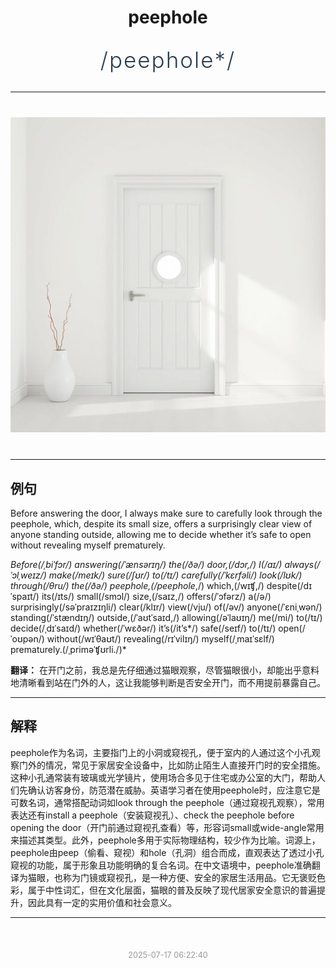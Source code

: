 <div align="center">

# peephole

<div style="margin: 30px 0;">
<h1 style="font-size: 2.5em; font-weight: 300; letter-spacing: 2px; margin: 0; color: #2c3e50;">
/peephole*/
</h1>
</div>

</div>

---

<div align="center" style="margin: 40px 0;">

![peephole](images/peephole.png)

</div>

---

## 例句

Before answering the door, I always make sure to carefully look through the peephole, which, despite its small size, offers a surprisingly clear view of anyone standing outside, allowing me to decide whether it’s safe to open without revealing myself prematurely.

*Before(/ˌbiˈfɔr/) answering(/ˈænsərɪŋ/) the(/ðə/) door,(/dɔr,/) I(/aɪ/) always(/ˈɔlˌweɪz/) make(/meɪk/) sure(/ʃʊr/) to(/tɪ/) carefully(/ˈkɛrfəli/) look(/lʊk/) through(/θru/) the(/ðə/) peephole,(/peephole*,/) which,(/wɪʧ,/) despite(/dɪˈspaɪt/) its(/ɪts/) small(/smɔl/) size,(/saɪz,/) offers(/ˈɔfərz/) a(/ə/) surprisingly(/səˈpraɪzɪŋli/) clear(/klɪr/) view(/vju/) of(/əv/) anyone(/ˈɛniˌwən/) standing(/ˈstændɪŋ/) outside,(/ˈaʊtˈsaɪd,/) allowing(/əˈlaʊɪŋ/) me(/mi/) to(/tɪ/) decide(/ˌdɪˈsaɪd/) whether(/ˈwɛðər/) it’s(/it’s*/) safe(/seɪf/) to(/tɪ/) open(/ˈoʊpən/) without(/wɪˈθaʊt/) revealing(/rɪˈvilɪŋ/) myself(/ˌmaɪˈsɛlf/) prematurely.(/ˌpriməˈʧʊrli./)*

**翻译：** 在开门之前，我总是先仔细通过猫眼观察，尽管猫眼很小，却能出乎意料地清晰看到站在门外的人，这让我能够判断是否安全开门，而不用提前暴露自己。

---

## 解释

peephole作为名词，主要指门上的小洞或窥视孔，便于室内的人通过这个小孔观察门外的情况，常见于家居安全设备中，比如防止陌生人直接开门时的安全措施。这种小孔通常装有玻璃或光学镜片，使用场合多见于住宅或办公室的大门，帮助人们先确认访客身份，防范潜在威胁。英语学习者在使用peephole时，应注意它是可数名词，通常搭配动词如look through the peephole（通过窥视孔观察），常用表达还有install a peephole（安装窥视孔）、check the peephole before opening the door（开门前通过窥视孔查看）等，形容词small或wide-angle常用来描述其类型。此外，peephole多用于实际物理结构，较少作为比喻。词源上，peephole由peep（偷看、窥视）和hole（孔洞）组合而成，直观表达了透过小孔窥视的功能，属于形象且功能明确的复合名词。在中文语境中，peephole准确翻译为猫眼，也称为门镜或窥视孔，是一种方便、安全的家居生活用品。它无褒贬色彩，属于中性词汇，但在文化层面，猫眼的普及反映了现代居家安全意识的普遍提升，因此具有一定的实用价值和社会意义。


---

<div align="center" style="margin-top: 50px;">
<small style="color: #999; font-size: 0.9em;">2025-07-17 06:22:40</small>
</div>
